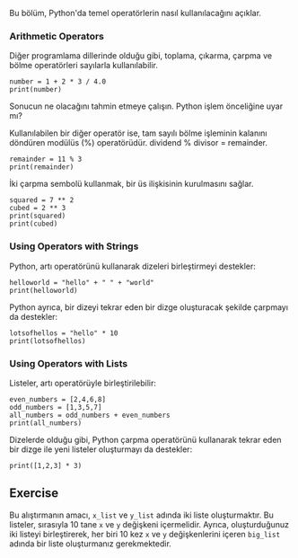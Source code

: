 Bu bölüm, Python'da temel operatörlerin nasıl kullanılacağını açıklar.

### Arithmetic Operators       

Diğer programlama dillerinde olduğu gibi, toplama, çıkarma, çarpma ve bölme operatörleri sayılarla kullanılabilir.<br>

    number = 1 + 2 * 3 / 4.0
    print(number)

Sonucun ne olacağını tahmin etmeye çalışın. Python işlem önceliğine uyar mı?

Kullanılabilen bir diğer operatör ise, tam sayılı bölme işleminin kalanını döndüren modülüs (%) operatörüdür. dividend % divisor = remainder.

    remainder = 11 % 3
    print(remainder)

İki çarpma sembolü kullanmak, bir üs ilişkisinin kurulmasını sağlar.

    squared = 7 ** 2
    cubed = 2 ** 3
    print(squared)
    print(cubed)

### Using Operators with Strings

Python, artı operatörünü kullanarak dizeleri birleştirmeyi destekler:

    helloworld = "hello" + " " + "world"
    print(helloworld)

Python ayrıca, bir dizeyi tekrar eden bir dizge oluşturacak şekilde çarpmayı da destekler:

    lotsofhellos = "hello" * 10
    print(lotsofhellos)

### Using Operators with Lists

Listeler, artı operatörüyle birleştirilebilir:

    even_numbers = [2,4,6,8]
    odd_numbers = [1,3,5,7]
    all_numbers = odd_numbers + even_numbers
    print(all_numbers)

Dizelerde olduğu gibi, Python çarpma operatörünü kullanarak tekrar eden bir dizge ile yeni listeler oluşturmayı da destekler:

    print([1,2,3] * 3)

Exercise
--------

Bu alıştırmanın amacı, `x_list` ve `y_list` adında iki liste oluşturmaktır. Bu listeler, sırasıyla 10 tane `x` ve `y` değişkeni içermelidir. Ayrıca, oluşturduğunuz iki listeyi birleştirerek, her biri 10 kez `x` ve `y` değişkenlerini içeren `big_list` adında bir liste oluşturmanız gerekmektedir.